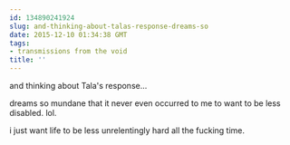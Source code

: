 ```yaml
---
id: 134890241924
slug: and-thinking-about-talas-response-dreams-so
date: 2015-12-10 01:34:38 GMT
tags:
- transmissions from the void
title: ''
---
```


and thinking about Tala's response...

dreams so mundane that it never even occurred to me to want to be less disabled. lol.

i just want life to be less unrelentingly hard all the fucking time.